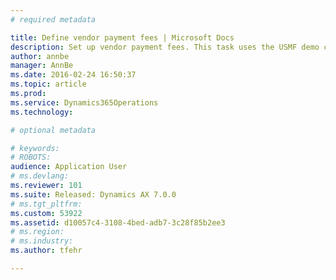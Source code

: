 ```yaml
---
# required metadata

title: Define vendor payment fees | Microsoft Docs
description: Set up vendor payment fees. This task uses the USMF demo company.
author: annbe
manager: AnnBe
ms.date: 2016-02-24 16:50:37
ms.topic: article
ms.prod: 
ms.service: Dynamics365Operations
ms.technology: 

# optional metadata

# keywords: 
# ROBOTS: 
audience: Application User
# ms.devlang: 
ms.reviewer: 101
ms.suite: Released: Dynamics AX 7.0.0
# ms.tgt_pltfrm: 
ms.custom: 53922
ms.assetid: d10057c4-3108-4bed-adb7-3c28f85b2ee3
# ms.region: 
# ms.industry: 
ms.author: tfehr

---
```



